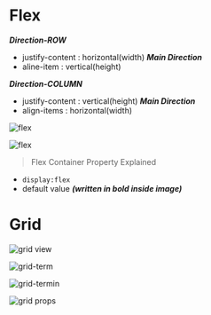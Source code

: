 # Flex

**_Direction-ROW_**

- justify-content : horizontal(width) **_Main Direction_**
- aline-item : vertical(height)

**_Direction-COLUMN_**

- justify-content : vertical(height) **_Main Direction_**
- align-items : horizontal(width)

![flex](./src/img/flexbox1.GIF)

![flex](./src/img/flex.PNG)

> Flex Container Property Explained

- `display:flex`
- default value **_(written in bold inside image)_**
# Grid

![grid view](./src/img/grid%20view.PNG)

![grid-term](./src/img/grid-term.PNG)

![grid-termin](./src/img/grid-termin.PNG)

![grid props](./src/img/grid-props.PNG)
